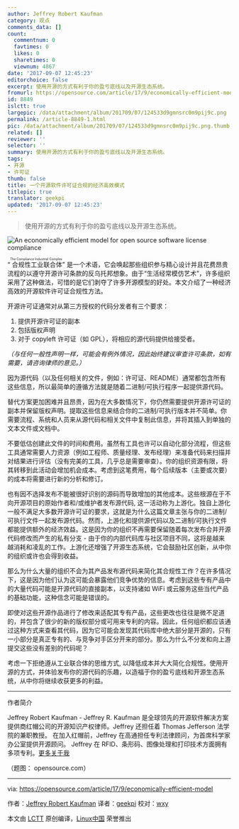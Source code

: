 ```yaml
---
author: Jeffrey Robert Kaufman
category: 观点
comments_data: []
count:
  commentnum: 0
  favtimes: 0
  likes: 0
  sharetimes: 0
  viewnum: 4867
date: '2017-09-07 12:45:23'
editorchoice: false
excerpt: 使用开源的方式有利于你的盈亏底线以及开源生态系统。
fromurl: https://opensource.com/article/17/9/economically-efficient-model
id: 8849
islctt: true
largepic: /data/attachment/album/201709/07/124533d9gmnsrc0m9pij9c.png
permalink: /article-8849-1.html
pic: /data/attachment/album/201709/07/124533d9gmnsrc0m9pij9c.png.thumb.jpg
related: []
reviewer: ''
selector: ''
summary: 使用开源的方式有利于你的盈亏底线以及开源生态系统。
tags:
- 开源
- 许可证
thumb: false
title: 一个开源软件许可证合规的经济高效模式
titlepic: true
translator: geekpi
updated: '2017-09-07 12:45:23'
---
```



> 
> 使用开源的方式有利于你的盈亏底线以及开源生态系统。
> 
> 
> 


![An economically efficient model for open source software license compliance](/data/attachment/album/201709/07/124533d9gmnsrc0m9pij9c.png "An economically efficient model for open source software license compliance")


“<ruby> 合规性工业联合体 <rt>  The Compliance Industrial Complex </rt></ruby>” 是一个术语，它会唤起那些组织参与精心设计并且花费昂贵流程的以遵守开源许可条款的反乌托邦想象。由于“生活经常模仿艺术”，许多组织采用了这种做法，可惜的是它们剥夺了许多开源模型的好处。本文介绍了一种经济高效的开源软件许可证合规性方法。


开源许可证通常对从第三方授权的代码分发者有三个要求：


1. 提供开源许可证的副本
2. 包括版权声明
3. 对于 copyleft 许可证（如 GPL），将相应的源代码提供给接受者。


*（与任何一般性声明一样，可能会有例外情况，因此始终建议审查许可条款，如有需要，请咨询律师的意见。）*


因为源代码（以及任何相关的文件，例如：许可证、README）通常都包含所有这些信息，所以最简单的遵循方法就是随着二进制/可执行程序一起提供源代码。


替代方案更加困难并且昂贵，因为在大多数情况下，你仍然需要提供开源许可证的副本并保留版权声明。提取这些信息来结合你的二进制/可执行版本并不简单。你需要流程、系统和人员来从源代码和相关文件中复制此信息，并将其插入到单独的文本文件或文档中。


不要低估创建此文件的时间和费用。虽然有工具也许可以自动化部分流程，但这些工具通常需要人力资源（例如工程师、质量经理、发布经理）来准备代码来扫描并对结果进行评估（没有完美的工具，几乎总是需要审查）。你的组织资源有限，将其转移到此活动会增加机会成本。考虑到这笔费用，每个后续版本（主要或次要）的成本将需要进行新的分析和修订。


也有因不选择发布不能被很好识别的源码而导致增加的其他成本。这些根源在于不向开源项目的原始作者和/或维护者发布源代码, 这一活动称为上游化。独自上游化一般不满足大多数开源许可证的要求，这就是为什么这篇文章主张与你的二进制/可执行文件一起发布源代码。然而，上游化和提供源代码以及二进制/可执行文件都能提供额外的经济效益。这是因为你的组织不再需要保留随着每次发布合并开源代码修改而产生的私有分支 - 由于你的内部代码库与社区项目不同，这将是越来越消耗和凌乱的工作。上游化还增强了开源生态系统，它会鼓励社区创新，从中你的组织或许也会得到收益。


那么为什么大量的组织不会为其产品发布源代码来简化其合规性工作？在许多情况下，这是因为他们认为这可能会暴露他们竞争优势的信息。考虑到这些专有产品中的大量代码可能是开源代码的直接副本，以支持诸如 WiFi 或云服务这些当代产品的基础功能，这种信念可能是错误的。


即使对这些开源作品进行了修改来适配其专有产品，这些更改也往往是微不足道的，并包含了很少的新的版权部分或可用来专利的内容。因此，任何组织都应该通过这种方式来查看其代码，因为它可能会发现其代码库中绝大部分是开源的，只有一小部分是真正专有的、与竞争对手区分开来的部分。那么为什么不分发和向上游提交这些没有差别的代码呢？


考虑一下拒绝遵从工业联合体的思维方式, 以降低成本并大大简化合规性。使用开源的方式，并体验发布你的源代码的乐趣，以造福于你的盈亏底线和开源生态系统，从中你将继续收获更多的利益。




---


作者简介


Jeffrey Robert Kaufman - Jeffrey R. Kaufman 是全球领先的开源软件解决方案提供商红帽公司的开源知识产权律师。Jeffrey 还担任着 Thomas Jefferson 法学院的兼职教授。 在加入红帽前，Jeffrey 在高通担任专利法律顾问，为首席科学家办公室提供开源顾问。 Jeffrey 在 RFID、条形码、图像处理和打印技术方面拥有多项专利。[更多关于我](https://opensource.com/users/jkaufman)


（题图： opensource.com）




---


via: <https://opensource.com/article/17/9/economically-efficient-model>


作者：[Jeffrey Robert Kaufman](https://opensource.com/users/jkaufman) 译者：[geekpi](https://github.com/geekpi) 校对：[wxy](https://github.com/wxy)


本文由 [LCTT](https://github.com/LCTT/TranslateProject) 原创编译，[Linux中国](https://linux.cn/) 荣誉推出